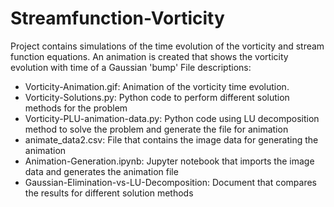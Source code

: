 # Streamfunction-Vorticity
Project contains simulations of the time evolution of the vorticity and stream function equations. An animation is created that shows the vorticity evolution with time of a Gaussian 'bump'
File descriptions:
- Vorticity-Animation.gif:  Animation of the vorticity time evolution.
- Vorticity-Solutions.py:  Python code to perform different solution methods for the problem
- Vorticity-PLU-animation-data.py:  Python code using LU decomposition method to solve the problem and generate the file for animation
- animate_data2.csv:  File that contains the image data for generating the animation
- Animation-Generation.ipynb:  Jupyter notebook that imports the image data and generates the animation file
- Gaussian-Elimination-vs-LU-Decomposition:  Document that compares the results for different solution methods 
